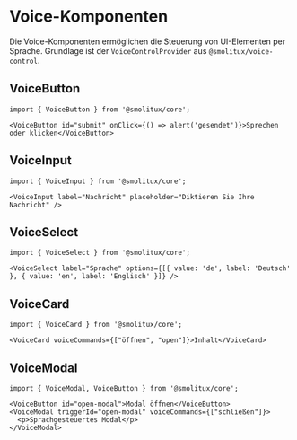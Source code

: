 # Voice-Komponenten

Die Voice-Komponenten ermöglichen die Steuerung von UI-Elementen per Sprache. Grundlage ist der `VoiceControlProvider` aus `@smolitux/voice-control`.

## VoiceButton

```tsx
import { VoiceButton } from '@smolitux/core';

<VoiceButton id="submit" onClick={() => alert('gesendet')}>Sprechen oder klicken</VoiceButton>
```

## VoiceInput

```tsx
import { VoiceInput } from '@smolitux/core';

<VoiceInput label="Nachricht" placeholder="Diktieren Sie Ihre Nachricht" />
```

## VoiceSelect

```tsx
import { VoiceSelect } from '@smolitux/core';

<VoiceSelect label="Sprache" options={[{ value: 'de', label: 'Deutsch' }, { value: 'en', label: 'Englisch' }]} />
```

## VoiceCard

```tsx
import { VoiceCard } from '@smolitux/core';

<VoiceCard voiceCommands={["öffnen", "open"]}>Inhalt</VoiceCard>
```

## VoiceModal

```tsx
import { VoiceModal, VoiceButton } from '@smolitux/core';

<VoiceButton id="open-modal">Modal öffnen</VoiceButton>
<VoiceModal triggerId="open-modal" voiceCommands={["schließen"]}>
  <p>Sprachgesteuertes Modal</p>
</VoiceModal>
```
